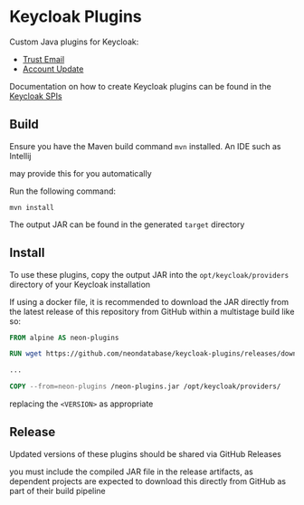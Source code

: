# Keycloak Plugins

Custom Java plugins for Keycloak:
- [Trust Email](src/main/java/trust_email/README.md)
- [Account Update](src/main/java/account_update/README.md)

Documentation on how to create Keycloak plugins can be found in the 
[Keycloak SPIs][1]

## Build

Ensure you have the Maven build command `mvn` installed. An IDE such as Intellij 

may provide this for you automatically

Run the following command:
```shell
mvn install
```

The output JAR can be found in the generated `target` directory

## Install

To use these plugins, copy the output JAR into the `opt/keycloak/providers` directory
of your Keycloak installation

If using a docker file, it is recommended to download the JAR directly from the
latest release of this repository from GitHub within a multistage build like so:
```dockerfile
FROM alpine AS neon-plugins

RUN wget https://github.com/neondatabase/keycloak-plugins/releases/download/<VERSION>/neon-plugins.jar

...

COPY --from=neon-plugins /neon-plugins.jar /opt/keycloak/providers/
```
replacing the `<VERSION>` as appropriate 

## Release

Updated versions of these plugins should be shared via GitHub Releases

you must include the compiled JAR file in the release artifacts, as dependent
projects are expected to download this directly from GitHub as part of their 
build pipeline


[1]: https://www.keycloak.org/docs/latest/server_development/index.html#_providers